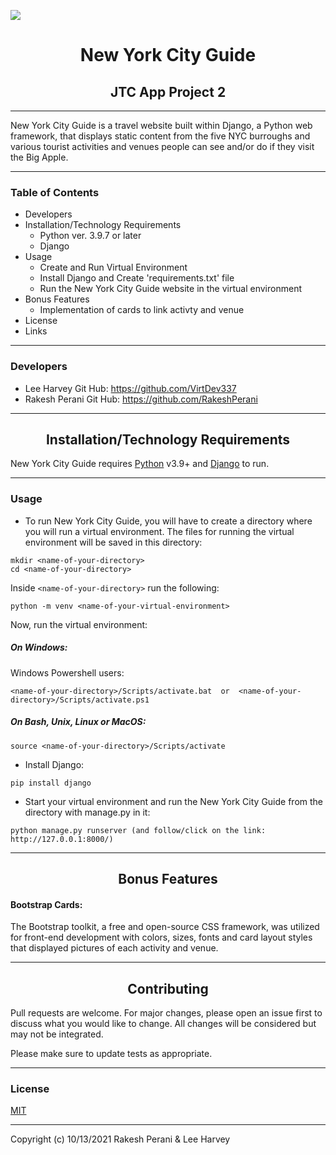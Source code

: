 ![](NYC_Guide_Apple.jpg)
# <div align="center">New York City Guide</div>
## <div align="center">JTC App Project 2</div>
***
New York City Guide is a travel website built within Django, a Python web framework, that displays static content from the five NYC burroughs and various tourist activities and venues people can see and/or do if they visit the Big Apple.
***

### Table of Contents
- Developers
- Installation/Technology Requirements
    - Python ver. 3.9.7 or later
    - Django
- Usage
    - Create and Run Virtual Environment
    - Install Django and Create 'requirements.txt' file
    - Run the New York City Guide website in the virtual environment
- Bonus Features
    - Implementation of cards to link activty and venue
- License
- Links
***
### Developers
- Lee Harvey
 Git Hub: https://github.com/VirtDev337
- Rakesh Perani 
  Git Hub: https://github.com/RakeshPerani

***
## <div align="center">Installation/Technology Requirements</div>
New York City Guide requires [Python](https://www.python.org/) v3.9+  and [Django](https://www.djangoproject.com/) to run.
***

### Usage
- To run New York City Guide, you will have to create a directory where you will run a virtual environment. The files for running the virtual environment will be saved in this directory:
```
mkdir <name-of-your-directory>
cd <name-of-your-directory>
```

Inside `<name-of-your-directory>` run the following:
```
python -m venv <name-of-your-virtual-environment>
```

Now, run the virtual environment:

##### On Windows:
Windows Powershell users:

```
<name-of-your-directory>/Scripts/activate.bat  or  <name-of-your-directory>/Scripts/activate.ps1
```
##### On Bash, Unix, Linux or MacOS:
```
source <name-of-your-directory>/Scripts/activate
```

- Install Django:
```
pip install django
```

- Start your virtual environment and run the New York City Guide from the directory with manage.py in it:
```
python manage.py runserver (and follow/click on the link: http://127.0.0.1:8000/)
```
***
## <div align="center">Bonus Features</div>
#### Bootstrap Cards:
The Bootstrap toolkit, a free and open-source CSS framework, was utilized for front-end development with colors, sizes, fonts and card layout styles that displayed pictures of each activity and venue.

***
## <div align="center">Contributing</div>
Pull requests are welcome. For major changes, please open an issue first to discuss what you would like to change. 
All changes will be considered but may not be integrated.

Please make sure to update tests as appropriate.
***
### License
[MIT](https://choosealicense.com/licenses/mit/)
***
Copyright (c) 10/13/2021 Rakesh Perani & Lee Harvey



